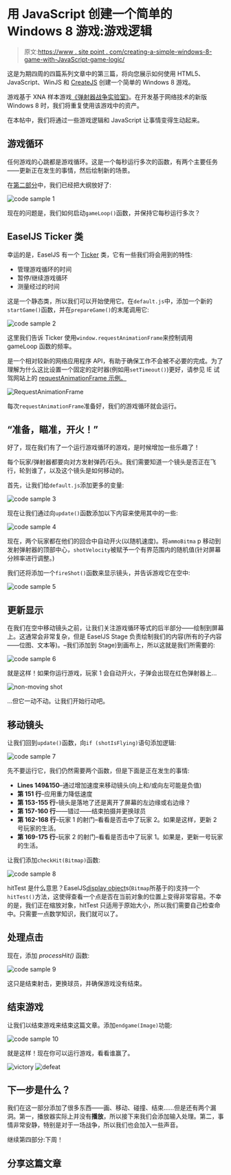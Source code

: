 # 用 JavaScript 创建一个简单的 Windows 8 游戏:游戏逻辑

> 原文:[https://www . site point . com/creating-a-simple-windows-8-game-with-JavaScript-game-logic/](https://www.sitepoint.com/creating-a-simple-windows-8-game-with-javascript-game-logic/)

这是为期四周的四篇系列文章中的第三篇，将向您展示如何使用 HTML5、JavaScript、WinJS 和 [CreateJS](http://createjs.com/) 创建一个简单的 Windows 8 游戏。

游戏基于 XNA 样本游戏[《弹射器战争实验室》](http://msdn.microsoft.com/en-us/windowsphonetrainingcourse_2dgamedevelopmentwithxnalab.aspx)。在开发基于网络技术的新版 Windows 8 时，我们将重复使用该游戏中的资产。

在本帖中，我们将通过一些游戏逻辑和 JavaScript 让事情变得生动起来。

## 游戏循环

任何游戏的心跳都是游戏循环。这是一个每秒运行多次的函数，有两个主要任务——更新正在发生的事情，然后绘制新的场景。

在[第二部分](https://www.sitepoint.com/creating-a-simple-windows-8-game-with-javascript-game-basics-createjseaseljs)中，我们已经把大纲放好了:

![code sample 1](../Images/c0238448ecc759d1b147e72b6324b201.png "code sample 1")

现在的问题是，我们如何启动`gameLoop()`函数，并保持它每秒运行多次？

## EaselJS Ticker 类

幸运的是，EaselJS 有一个 [Ticker](http://www.createjs.com/Docs/EaselJS/Ticker.html) 类，它有一些我们将会用到的特性:

*   管理游戏循环的时间
*   暂停/继续游戏循环
*   测量经过的时间

这是一个静态类，所以我们可以开始使用它。在`default.js`中，添加一个新的`startGame()`函数，并在`prepareGame()`的末尾调用它:

![code sample 2](../Images/bea51781962a36c4fb002fe362ac9012.png "code sample 2")

这里我们告诉 Ticker 使用`window.requestAnimationFrame`来控制调用 gameLoop 函数的频率。

是一个相对较新的网络应用程序 API，有助于确保工作不会被不必要的完成。为了理解为什么这比设置一个固定的定时器(例如用`setTimeout()`)更好，请参见 IE 试驾网站上的 [requestAnimationFrame 示例。](http://ie.microsoft.com/testdrive/Graphics/RequestAnimationFrame/Default.html)

![RequestAnimationFrame](../Images/1300e98fed850f00d205374c89461a96.png "RequestAnimationFrame")

每次`requestAnimationFrame`准备好，我们的游戏循环就会运行。

## “准备，瞄准，开火！”

好了，现在我们有了一个运行游戏循环的游戏，是时候增加一些乐趣了！

每个玩家/弹射器都要向对方发射弹药/石头。我们需要知道一个镜头是否正在飞行，轮到谁了，以及这个镜头是如何移动的。

首先，让我们给`default.js`添加更多的变量:

![code sample 3](../Images/60bd46e91d039e299068087342bc15e0.png "code sample 3")

现在让我们通过向`update()`函数添加以下内容来使用其中的一些:

![code sample 4](../Images/8adaf591207968ec8a8d157ef64036e2.png "code sample 4")

现在，两个玩家都在他们的回合中自动开火(以随机速度)。将`ammoBitma` p 移动到发射弹射器的顶部中心，`shotVelocity`被赋予一个有界范围内的随机值(针对屏幕分辨率进行调整。)

我们还将添加一个`fireShot()`函数来显示镜头，并告诉游戏它在空中:

![code sample 5](../Images/44e7eb513dcbdf524347589e2e21b32d.png "code sample 5")

## 更新显示

在我们在空中移动镜头之前，让我们关注游戏循环等式的后半部分——绘制到屏幕上。这通常会非常复杂，但是 EaselJS Stage 负责绘制我们的内容(所有的子内容——位图、文本等)。–我们添加到 Stage)到画布上，所以这就是我们所需要的:

![code sample 6](../Images/37ed07a277ec8a646bdaeb8ff82104a4.png "code sample 6")

就是这样！如果你运行游戏，玩家 1 会自动开火，子弹会出现在红色弹射器上…

![non-moving shot](../Images/bd7214f2fb7f56f3923ddf58e61a6278.png "non-moving shot")

…但它一动不动。让我们开始行动吧。

## 移动镜头

让我们回到`update()`函数，向`if (shotIsFlying)`语句添加逻辑:

![code sample 7](../Images/5a1f6b6cc5aaea65f559e0d095d1f8e2.png "code sample 7")

先不要运行它，我们仍然需要两个函数，但是下面是正在发生的事情:

*   **Lines 149&150**–通过增加速度来移动镜头(向上和/或向左可能是负值)
*   **第 151 行**–应用重力降低速度
*   **第 153-155 行**–镜头是落地了还是离开了屏幕的左边缘或右边缘？
*   **第 157-160 行**——错过——结束拍摄并更换球员
*   **第 162-168 行**–玩家 1 的射门–看看是否击中了玩家 2。如果是这样，更新 2 号玩家的生活。
*   **第 169-175 行**–玩家 2 的射门–看看是否击中了玩家 1。如果是，更新一号玩家的生活。

让我们添加`checkHit(Bitmap)`函数:

![code sample 8](../Images/a0cecf9c781786bc6e059c03838ada07.png "code sample 8")

hitTest 是什么意思？EaselJS[display object](http://www.createjs.com/Docs/EaselJS/DisplayObject.html)s(`Bitmap`所基于的)支持一个`hitTest()`方法，这使得查看一个点是否在当前对象的位置上变得非常容易。不幸的是，我们正在缩放对象，hitTest 只适用于原始大小，所以我们需要自己检查命中。只需要一点数学知识，我们就可以了。

## 处理点击

现在，添加 *processHit()* 函数:

![code sample 9](../Images/306e1641004b8c177a336d242c46d6cd.png "code sample 9")

这只是结束射击，更换球员，并确保游戏没有结束。

## 结束游戏

让我们以结束游戏来结束这篇文章。添加`endgame(Image)`功能:

![code sample 10](../Images/003f24d9faeb52e6927a0064edcd05ea.png "code sample 10")

就是这样！现在你可以运行游戏，看看谁赢了。

![victory](../Images/3c96cf5e4337f73704df38d2db582cd8.png "victory") ![defeat](../Images/5d859e8da8b8dd017ee308bd9f4c9a96.png "defeat")

## 下一步是什么？

我们在这一部分添加了很多东西——画、移动、碰撞、结束……但是还有两个漏洞。第一，播放器实际上并没有**播放**，所以接下来我们会添加输入处理。第二，事情非常安静，特别是对于一场战争，所以我们也会加入一些声音。

继续第四部分:下周！

## 分享这篇文章